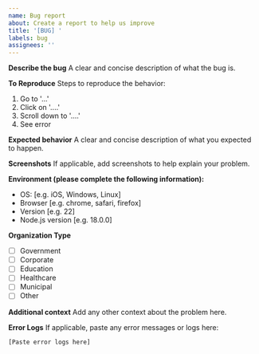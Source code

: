 ```yaml
---
name: Bug report
about: Create a report to help us improve
title: '[BUG] '
labels: bug
assignees: ''
---
```


**Describe the bug**
A clear and concise description of what the bug is.

**To Reproduce**
Steps to reproduce the behavior:
1. Go to '...'
2. Click on '....'
3. Scroll down to '....'
4. See error

**Expected behavior**
A clear and concise description of what you expected to happen.

**Screenshots**
If applicable, add screenshots to help explain your problem.

**Environment (please complete the following information):**
- OS: [e.g. iOS, Windows, Linux]
- Browser [e.g. chrome, safari, firefox]
- Version [e.g. 22]
- Node.js version [e.g. 18.0.0]

**Organization Type**
- [ ] Government
- [ ] Corporate
- [ ] Education
- [ ] Healthcare
- [ ] Municipal
- [ ] Other

**Additional context**
Add any other context about the problem here.

**Error Logs**
If applicable, paste any error messages or logs here:
```
[Paste error logs here]
```
